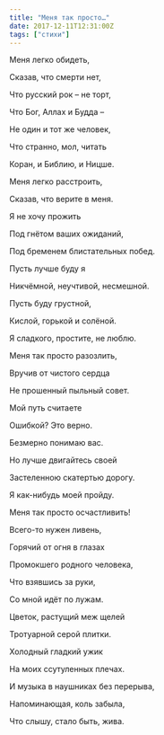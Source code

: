 ```yaml
---
title: "Меня так просто…"
date: 2017-12-11T12:31:00Z
tags: ["стихи"]
---
```


Меня легко обидеть, 

Сказав, что смерти нет, 

Что русский рок – не торт,

Что Бог, Аллах и Будда –

Не один и тот же человек,

Что странно, мол, читать

Коран, и Библию, и Ницше.



Меня легко расстроить,

Сказав, что верите в меня.

Я не хочу прожить

Под гнётом ваших ожиданий,

Под бременем блистательных побед.

Пусть лучше буду я

Никчёмной, неучтивой, несмешной.

Пусть буду грустной,

Кислой, горькой и солёной.

Я сладкого, простите, не люблю.


Меня так просто разозлить,

Вручив от чистого сердца

Не прошенный пыльный совет.

Мой путь считаете

Ошибкой? Это верно.

Безмерно понимаю вас.

Но лучше двигайтесь своей

Застеленною скатертью дорогу. 

Я как-нибудь моей пройду.



Меня так просто осчастливить!

Всего-то нужен ливень,

Горячий от огня в глазах

Промокшего родного человека,

Что взявшись за руки,

Со мной идёт по лужам.

Цветок, растущий меж щелей

Тротуарной серой плитки.

Холодный гладкий ужик

На моих ссутуленных плечах. 

И музыка в наушниках без перерыва,

Напоминающая, коль забыла,

Что слышу, стало быть, жива.  
